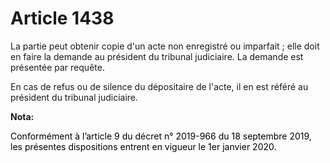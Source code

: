 # Article 1438

La partie peut obtenir copie d'un acte non enregistré ou imparfait ; elle doit en faire la demande au président du tribunal
judiciaire. La demande est présentée par requête.

En cas de refus ou de silence du dépositaire de l'acte, il en est référé au président du tribunal judiciaire.

**Nota:**

<font color="black">Conformément à l’article 9 du décret n° 2019-966 du 18 septembre 2019, les présentes dispositions entrent
en vigueur le 1er janvier 2020.</font>

